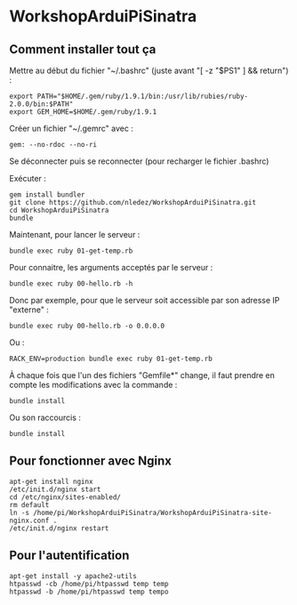 WorkshopArduiPiSinatra
======================

Comment installer tout ça
-------------------------

Mettre au début du fichier "~/.bashrc" (juste avant "[ -z "$PS1" ] && return") :

    export PATH="$HOME/.gem/ruby/1.9.1/bin:/usr/lib/rubies/ruby-2.0.0/bin:$PATH"
    export GEM_HOME=$HOME/.gem/ruby/1.9.1

Créer un fichier "~/.gemrc" avec :

    gem: --no-rdoc --no-ri

Se déconnecter puis se reconnecter (pour recharger le fichier .bashrc)

Exécuter :

    gem install bundler
    git clone https://github.com/nledez/WorkshopArduiPiSinatra.git
    cd WorkshopArduiPiSinatra
    bundle

Maintenant, pour lancer le serveur :

    bundle exec ruby 01-get-temp.rb

Pour connaitre, les arguments acceptés par le serveur :

    bundle exec ruby 00-hello.rb -h

Donc par exemple, pour que le serveur soit accessible par son adresse IP "externe" :

    bundle exec ruby 00-hello.rb -o 0.0.0.0

Ou :

    RACK_ENV=production bundle exec ruby 01-get-temp.rb

À chaque fois que l'un des fichiers "Gemfile*" change, il faut prendre en compte les modifications avec la commande :

    bundle install
    
Ou son raccourcis :

    bundle install

Pour fonctionner avec Nginx
---------------------------

    apt-get install nginx
    /etc/init.d/nginx start
    cd /etc/nginx/sites-enabled/
    rm default
    ln -s /home/pi/WorkshopArduiPiSinatra/WorkshopArduiPiSinatra-site-nginx.conf .
    /etc/init.d/nginx restart

Pour l'autentification
----------------------

    apt-get install -y apache2-utils
    htpasswd -cb /home/pi/htpasswd temp temp
    htpasswd -b /home/pi/htpasswd temp tempo

